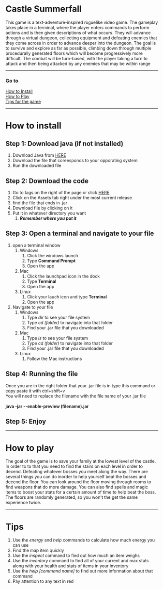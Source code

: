 # Castle Summerfall
This game is a text-adventure-inspired roguelike video game. The gameplay takes place in a terminal, where the player enters commands to perform actions and is then given descriptions of what occurs. They will advance through a virtual dungeon, collecting equipment and defeating enemies that they come across in order to advance deeper into the dungeon. The goal is to survive and explore as far as possible, climbing down through multiple procedurally generated floors which will become progressively more difficult. The combat will be turn-based, with the player taking a turn to attack and then being attacked by any enemies that may be within range

- - - -

### Go to
[How to Install](#install)<br />
[How to Play](#play)<br />
[Tips for the game](#tips)

- - - -

# How to install<a name="install"></a>

## Step 1: Download java (if not installed)
1. Download Java from [HERE](https://www.oracle.com/java/technologies/downloads/ "Here")
2. Download the file that coreesponds to your opporating system
3. Run the downloaded file


## Step 2: Download the code
1. Go to tags on the right of the page or click [HERE](https://github.com/The-Watcher-213/TheCSProject/releases)
2. Click on the Assets tab right under the most current release
3. find the file that ends in .jar
4. Download file by clicking on it
5. Put it in whatever directory you want
    1. ***Remember where you put it***


## Step 3: Open a terminal and navigate to your file
1. open a terminal window
    1. Windows
        1. Click the windows launch
        2. Type **Command Prompt**
        3. Open the app
    2. Mac
        1. Click the launchpad icon in the dock
        2. Type **Terminal**
        3. Open the app
    4. Linux
        1. Click your lauch icon and type **Terminal**
        2. Open the app
2. Navigate to your file
    1. Windows
        1. Type *dir* to see your file system
        2. Type *cd (folder)* to navigate into that folder
        3. Find your .jar file that you downloaded
    2. Mac
        1. Type *ls* to see your file system
        2. Type *cd (folder)* to navigate into that folder
        3. Find your .jar file that you downloaded
    3. Linux
        1. Follow the Mac instructions

## Step 4: Running the file
Once you are in the right folder that your .jar file is in type this command or copy paste it with ctrl+shift+v<br />
You will need to replace the filename with the file name of your .jar file<br /><br />
**java -jar --enable-preview (filename).jar**


## Step 5: Enjoy

- - - -

# How to play<a name="play"></a>
The goal of the game is to save your family at the lowest level of the castle. In order to to that you need to find the stairs on each level in order to decend. Defeating whatever bosses you meet along the way. There are several things you can do inorder to help yourself beat the bosses and decend the floor. You can look around the floor moving through rooms to find weapons that do more damage. You can also find spells and magic items to boost your stats for a certain amount of time to help beat the boss. The floors are randomly generated, so you won't the get the same experience twice.

- - - -

# Tips<a name="tips"></a>
1. Use the *energy* and *help* commands to calculate how much energy you can use
2. Find the map item quickly
3. Use the *inspect* command to find out how much an item weighs
4. Use the *inventory* command to find all of your current and max stats along with your health and stats of items in your inventory
5. Use the *help [command name]* to find out more information about that command
6. Pay attention to any text in red






